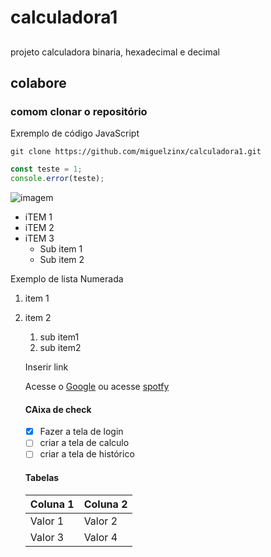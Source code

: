 # calculadora1

##
projeto calculadora binaria, hexadecimal e decimal 

## colabore

### comom clonar o repositório 

Exremplo de código JavaScript
```
git clone https://github.com/miguelzinx/calculadora1.git
```

```javascript
const teste = 1;
console.error(teste);

```

![imagem](https://img.freepik.com/vetores-premium/paisagem-do-deserto-horizonte-de-areia-dos-desenhos-animados-com-rochas-cacto-e-vale-arenoso-vector-fundo-desolado-selvagem_102902-6269.jpg?w=2000)

- iTEM 1
- iTEM 2
- iTEM 3
    - Sub item 1 
    - Sub item 2

Exemplo de lista Numerada 
1. item 1
2. item 2
    1. sub item1
    2. sub item2

    Inserir link

    Acesse o [Google](https://google.com)
    ou acesse [spotfy](https://spotfy.com)

    #### CAixa de check
    - [x] Fazer a tela de login
    - [ ] criar a tela de calculo
    - [ ] criar a tela de histórico

    #### Tabelas
    | Coluna 1 | Coluna 2|
    |----------|---------|
    | Valor  1 | Valor 2 |
    | Valor  3 | Valor 4 |
